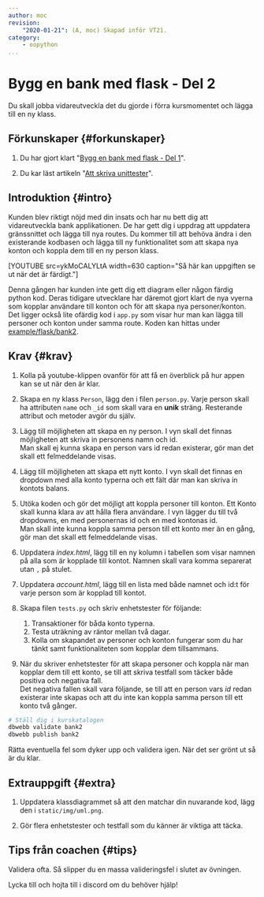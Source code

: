 ```yaml
---
author: moc
revision:
    "2020-01-21": (A, moc) Skapad inför VT21.
category:
    - oopython
...
```

Bygg en bank med flask - Del 2
===================================

Du skall jobba vidareutveckla det du gjorde i förra kursmomentet och lägga till en ny klass. 

<!--more-->



Förkunskaper {#forkunskaper}
-----------------------

1. Du har gjort klart "[Bygg en bank med flask - Del 1](uppgift/bank_med_flask)".  

2. Du kar läst artikeln "[Att skriva unittester](kunskap/unittest-i-python)".



Introduktion {#intro}
-----------------------

Kunden blev riktigt nöjd med din insats och har nu bett dig att vidareutveckla bank applikationen. De har gett dig i uppdrag att uppdatera gränssnittet och lägga till nya routes. Du kommer till att behöva ändra i den existerande kodbasen och lägga till ny funktionalitet som att skapa nya konton och koppla dem till en ny person klass.


[YOUTUBE src=ykMoCALYLtA width=630 caption="Så här kan uppgiften se ut när det är färdigt."]

Denna gången har kunden inte gett dig ett diagram eller någon färdig python kod. Deras tidigare utvecklare har däremot gjort klart de nya vyerna som kopplar användare till konton och för att skapa nya personer/konton. Det ligger också lite ofärdig kod i `app.py` som visar hur man kan lägga till personer och konton under samma route. Koden kan hittas under [example/flask/bank2](https://github.com/dbwebb-se/oopython/tree/master/example/flask/bank2).

Krav {#krav}
-----------------------

1. Kolla på youtube-klippen ovanför för att få en överblick på hur appen kan se ut när den är klar.

1. Skapa en ny klass `Person`, lägg den i filen `person.py`. Varje person skall ha attributen `name` och `_id` som skall vara en **unik** sträng. Resterande attribut och metoder avgör du själv.  

1. Lägg till möjligheten att skapa en ny person. I vyn skall det finnas möjligheten att skriva in personens namn och id.  
Man skall ej kunna skapa en person vars id redan existerar, gör man det skall ett felmeddelande visas.

1. Lägg till möjligheten att skapa ett nytt konto. I vyn skall det finnas en dropdown med alla konto typerna och ett fält där man kan skriva in kontots balans.

1. Utöka koden och gör det möjligt att koppla personer till konton. Ett Konto skall kunna klara av att hålla flera användare. I vyn lägger du till två dropdowns, en med personernas id och en med kontonas id.  
Man skall inte kunna koppla samma person till ett konto mer än en gång, gör man det skall ett felmeddelande visas.

1. Uppdatera *index.html*, lägg till en ny kolumn i tabellen som visar namnen på alla som är kopplade till kontot. Namnen skall vara komma separerat utan `,` på stulet.

1. Uppdatera *account.html*, lägg till en lista med både namnet och id:t för varje person som är kopplad till kontot.

1. Skapa filen `tests.py` och skriv enhetstester för följande:
    1. Transaktioner för båda konto typerna.
    1. Testa uträkning av räntor mellan två dagar.
    1. Kolla om skapandet av personer och konton fungerar som du har tänkt samt funktionaliteten som kopplar dem tillsammans.

1. När du skriver enhetstester för att skapa personer och koppla när man kopplar dem till ett konto, se till att skriva testfall som täcker både positiva och negativa fall.  
Det negativa fallen skall vara följande, se till att en person vars *id* redan existerar inte skapas och att du inte kan koppla samma person till ett konto två gånger.


```bash
# Ställ dig i kurskatalogen
dbwebb validate bank2
dbwebb publish bank2
```

Rätta eventuella fel som dyker upp och validera igen. När det ser grönt ut så är du klar.



Extrauppgift {#extra}
-----------------------

1. Uppdatera klassdiagrammet så att den matchar din nuvarande kod, lägg den i `static/img/uml.png`.

2. Gör flera enhetstester och testfall som du känner är viktiga att täcka.


Tips från coachen {#tips}
-----------------------

Validera ofta. Så slipper du en massa valideringsfel i slutet av övningen.

Lycka till och hojta till i discord om du behöver hjälp!
